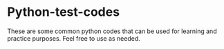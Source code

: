 # Python-test-codes




These are some common python codes that can be used for learning and practice purposes. Feel free to use as needed.
